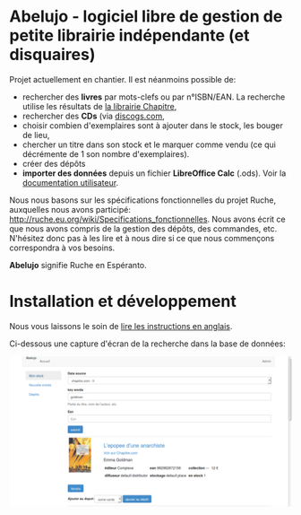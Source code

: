 Abelujo - logiciel libre de gestion de petite librairie indépendante (et disquaires)
====================================================================

Projet actuellement en chantier. Il est néanmoins possible de:

-   rechercher des **livres** par mots-clefs ou par n°ISBN/EAN. La recherche
    utilise les résultats de [la librairie Chapitre](https://www.chapitre.com),
-   rechercher des **CDs** (via [discogs.com](http://www.discogs.com),
-   choisir combien d'exemplaires sont à ajouter dans le stock, les
    bouger de lieu,
-   chercher un titre dans son stock et le marquer comme vendu (ce qui
    décrémente de 1 son nombre d'exemplaires).
- créer des dépôts
-   **importer des données** depuis un fichier **LibreOffice Calc** (.ods). Voir la [documentation utilisateur](doc/french/index.rst "doc utilisateur").


Nous nous basons sur les spécifications fonctionnelles du projet Ruche,
auxquelles nous avons participé:
<http://ruche.eu.org/wiki/Specifications_fonctionnelles>. Nous avons
écrit ce que nous avons compris de la gestion des dépôts, des commandes,
etc. N'hésitez donc pas à les lire et à nous dire si ce que nous
commençons correspondra à vos besoins.

**Abelujo** signifie Ruche en Espéranto.

Installation et développement
=============================

Nous vous laissons le soin de [lire les instructions en anglais](README.md "").

Ci-dessous une capture d'écran de la recherche dans la base de données:

![chercher une notice](doc/abelujo-collection.png)
